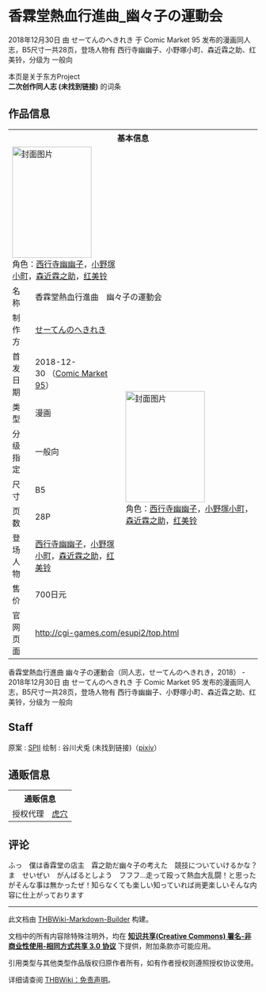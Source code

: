 # 香霖堂熱血行進曲_幽々子の運動会

<!-- source html: G:\repos\THBWiki-Markdown-Builder\THBWikiMarkdown\Temp\main\3\32\ns0%3A%E9%A6%99%E9%9C%96%E5%A0%82%E7%86%B1%E8%A1%80%E8%A1%8C%E9%80%B2%E6%9B%B2_%E5%B9%BD%E3%80%85%E5%AD%90%E3%81%AE%E9%81%8B%E5%8B%95%E4%BC%9A.html -->

2018年12月30日 由 せーてんのへきれき 于 Comic Market 95 发布的漫画同人志，B5尺寸一共28页，登场人物有 西行寺幽幽子、小野塚小町、森近霖之助、红美铃，分级为 一般向

本页是关于东方Project  
 **二次创作同人志 (未找到链接)** 的词条

## 作品信息

<table><tbody><tr><th colspan="3">基本信息</th></tr><tr><td class="cover-artwork-mobile" colspan="2"><a href="./文件-香霖堂熱血行進曲_幽々子の運動会封面.jpg.md" class="image" title="封面图片"><img alt="封面图片" src="https://upload.thwiki.cc/thumb/c/cb/%E9%A6%99%E9%9C%96%E5%A0%82%E7%86%B1%E8%A1%80%E8%A1%8C%E9%80%B2%E6%9B%B2_%E5%B9%BD%E3%80%85%E5%AD%90%E3%81%AE%E9%81%8B%E5%8B%95%E4%BC%9A%E5%B0%81%E9%9D%A2.jpg/160px-%E9%A6%99%E9%9C%96%E5%A0%82%E7%86%B1%E8%A1%80%E8%A1%8C%E9%80%B2%E6%9B%B2_%E5%B9%BD%E3%80%85%E5%AD%90%E3%81%AE%E9%81%8B%E5%8B%95%E4%BC%9A%E5%B0%81%E9%9D%A2.jpg" decoding="async" loading="lazy" width="160" height="224" srcset="https://upload.thwiki.cc/thumb/c/cb/%E9%A6%99%E9%9C%96%E5%A0%82%E7%86%B1%E8%A1%80%E8%A1%8C%E9%80%B2%E6%9B%B2_%E5%B9%BD%E3%80%85%E5%AD%90%E3%81%AE%E9%81%8B%E5%8B%95%E4%BC%9A%E5%B0%81%E9%9D%A2.jpg/240px-%E9%A6%99%E9%9C%96%E5%A0%82%E7%86%B1%E8%A1%80%E8%A1%8C%E9%80%B2%E6%9B%B2_%E5%B9%BD%E3%80%85%E5%AD%90%E3%81%AE%E9%81%8B%E5%8B%95%E4%BC%9A%E5%B0%81%E9%9D%A2.jpg 1.5x, https://upload.thwiki.cc/thumb/c/cb/%E9%A6%99%E9%9C%96%E5%A0%82%E7%86%B1%E8%A1%80%E8%A1%8C%E9%80%B2%E6%9B%B2_%E5%B9%BD%E3%80%85%E5%AD%90%E3%81%AE%E9%81%8B%E5%8B%95%E4%BC%9A%E5%B0%81%E9%9D%A2.jpg/320px-%E9%A6%99%E9%9C%96%E5%A0%82%E7%86%B1%E8%A1%80%E8%A1%8C%E9%80%B2%E6%9B%B2_%E5%B9%BD%E3%80%85%E5%AD%90%E3%81%AE%E9%81%8B%E5%8B%95%E4%BC%9A%E5%B0%81%E9%9D%A2.jpg 2x" data-file-width="772" data-file-height="1080"></a><div class="cover-char">角色：<a href="./西行寺幽幽子.md" title="西行寺幽幽子">西行寺幽幽子</a>，<a href="./小野塚小町.md" title="小野塚小町">小野塚小町</a>，<a href="./森近霖之助.md" title="森近霖之助">森近霖之助</a>，<a href="./红美铃.md" title="红美铃">红美铃</a></div></td>
</tr><tr><td class="label">名称</td><td colspan="2"> 香霖堂熱血行進曲　幽々子の運動会 </td></tr><tr><td class="label">制作方</td><td><a href="./せーてんのへきれき.md" title="せーてんのへきれき">せーてんのへきれき</a></td><td class="cover-artwork" rowspan="8" style="min-width:224px;"><a href="./文件-香霖堂熱血行進曲_幽々子の運動会封面.jpg.md" class="image" title="封面图片"><img alt="封面图片" src="https://upload.thwiki.cc/thumb/c/cb/%E9%A6%99%E9%9C%96%E5%A0%82%E7%86%B1%E8%A1%80%E8%A1%8C%E9%80%B2%E6%9B%B2_%E5%B9%BD%E3%80%85%E5%AD%90%E3%81%AE%E9%81%8B%E5%8B%95%E4%BC%9A%E5%B0%81%E9%9D%A2.jpg/160px-%E9%A6%99%E9%9C%96%E5%A0%82%E7%86%B1%E8%A1%80%E8%A1%8C%E9%80%B2%E6%9B%B2_%E5%B9%BD%E3%80%85%E5%AD%90%E3%81%AE%E9%81%8B%E5%8B%95%E4%BC%9A%E5%B0%81%E9%9D%A2.jpg" decoding="async" loading="lazy" width="160" height="224" srcset="https://upload.thwiki.cc/thumb/c/cb/%E9%A6%99%E9%9C%96%E5%A0%82%E7%86%B1%E8%A1%80%E8%A1%8C%E9%80%B2%E6%9B%B2_%E5%B9%BD%E3%80%85%E5%AD%90%E3%81%AE%E9%81%8B%E5%8B%95%E4%BC%9A%E5%B0%81%E9%9D%A2.jpg/240px-%E9%A6%99%E9%9C%96%E5%A0%82%E7%86%B1%E8%A1%80%E8%A1%8C%E9%80%B2%E6%9B%B2_%E5%B9%BD%E3%80%85%E5%AD%90%E3%81%AE%E9%81%8B%E5%8B%95%E4%BC%9A%E5%B0%81%E9%9D%A2.jpg 1.5x, https://upload.thwiki.cc/thumb/c/cb/%E9%A6%99%E9%9C%96%E5%A0%82%E7%86%B1%E8%A1%80%E8%A1%8C%E9%80%B2%E6%9B%B2_%E5%B9%BD%E3%80%85%E5%AD%90%E3%81%AE%E9%81%8B%E5%8B%95%E4%BC%9A%E5%B0%81%E9%9D%A2.jpg/320px-%E9%A6%99%E9%9C%96%E5%A0%82%E7%86%B1%E8%A1%80%E8%A1%8C%E9%80%B2%E6%9B%B2_%E5%B9%BD%E3%80%85%E5%AD%90%E3%81%AE%E9%81%8B%E5%8B%95%E4%BC%9A%E5%B0%81%E9%9D%A2.jpg 2x" data-file-width="772" data-file-height="1080"></a><div class="cover-char">角色：<a href="./西行寺幽幽子.md" title="西行寺幽幽子">西行寺幽幽子</a>，<a href="./小野塚小町.md" title="小野塚小町">小野塚小町</a>，<a href="./森近霖之助.md" title="森近霖之助">森近霖之助</a>，<a href="./红美铃.md" title="红美铃">红美铃</a></div></td>
</tr><tr><td class="label">首发日期</td><td>2018-12-30&#160;（<a href="/展会作品列表?e=Comic+Market%2395">Comic Market 95</a>）</td></tr><tr><td class="label">类型</td><td>漫画</td></tr><tr><td class="label">分级指定</td><td>一般向</td></tr><tr><td class="label">尺寸</td><td>B5</td></tr><tr><td class="label">页数</td><td>28P</td></tr><tr><td class="label">登场人物</td><td><a href="./西行寺幽幽子.md" title="西行寺幽幽子">西行寺幽幽子</a>，<a href="./小野塚小町.md" title="小野塚小町">小野塚小町</a>，<a href="./森近霖之助.md" title="森近霖之助">森近霖之助</a>，<a href="./红美铃.md" title="红美铃">红美铃</a></td></tr><tr><td class="label">售价</td><td>700日元</td></tr>
<tr><td class="label">官网页面</td><td colspan="2"><a rel="nofollow" class="external free" href="http://cgi-games.com/esupi2/top.html">http://cgi-games.com/esupi2/top.html</a></td></tr></tbody></table>

香霖堂熱血行進曲 幽々子の運動会（同人志，せーてんのへきれき，2018） - 2018年12月30日 由 せーてんのへきれき 于 Comic Market 95 发布的漫画同人志，B5尺寸一共28页，登场人物有 西行寺幽幽子、小野塚小町、森近霖之助、红美铃，分级为 一般向

## Staff
原案
: [SPⅡ](./SPⅡ.md)
绘制
: 谷川犬兎 (未找到链接)（[pixiv](https://www.pixiv.net/member.php?id=1609410)）


## 通贩信息

<table><tbody><tr><th colspan="3">通贩信息</th></tr><tr><td class="label">授权代理</td><td colspan="2"><a rel="nofollow" class="external text" href="https://ec.toranoana.jp/tora_r/ec/item/040030698742">虎穴</a></td></tr></tbody></table>



## 评论
  
ふっ　僕は香霖堂の店主　霖之助だ幽々子の考えた　競技についていけるかな？ま　せいぜい　がんばるとしよう　フフフ…走って殴って熱血大乱闘！と思ったがそんな事は無かったぜ！知らなくても楽しい知っていれば尚更楽しいそんな内容に仕上がっております 
  
  
  

  





---

此文档由 [THBWiki-Markdown-Builder](https://github.com/Delsin-Yu/THBWiki-Markdown-Builder) 构建。

文档中的所有内容除特殊注明外，均在 [**知识共享(Creative Commons) 署名-非商业性使用-相同方式共享 3.0 协议**](https://creativecommons.org/licenses/by-sa/3.0/deed.zh-hans) 下提供，附加条款亦可能应用。

引用类型与其他类型作品版权归原作者所有，如有作者授权则遵照授权协议使用。

详细请查阅 [THBWiki：免责声明](https://thbwiki.cc/THBWiki:%E5%85%8D%E8%B4%A3%E5%A3%B0%E6%98%8E)。

